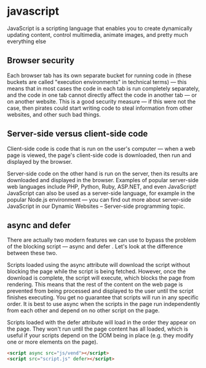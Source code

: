 # javascript
JavaScript is a scripting language that enables you to create dynamically updating content, control multimedia, animate images, and pretty much everything else
## Browser security
Each browser tab has its own separate bucket for running code in (these buckets are called "execution environments" in technical terms) — this means that in most cases the code in each tab is run completely separately, and the code in one tab cannot directly affect the code in another tab — or on another website. This is a good security measure — if this were not the case, then pirates could start writing code to steal information from other websites, and other such bad things.

## Server-side versus client-side code
Client-side code is code that is run on the user's computer — when a web page is viewed, the page's client-side code is downloaded, then run and displayed by the browser. 

Server-side code on the other hand is run on the server, then its results are downloaded and displayed in the browser. Examples of popular server-side web languages include PHP, Python, Ruby, ASP.NET, and even JavaScript! JavaScript can also be used as a server-side language, for example in the popular Node.js environment — you can find out more about server-side JavaScript in our Dynamic Websites – Server-side programming topic.

## async and defer
There are actually two modern features we can use to bypass the problem of the blocking script — async and defer . Let's look at the difference between these two.

Scripts loaded using the async attribute will download the script without blocking the page while the script is being fetched. However, once the download is complete, the script will execute, which blocks the page from rendering. This means that the rest of the content on the web page is prevented from being processed and displayed to the user until the script finishes executing. You get no guarantee that scripts will run in any specific order. It is best to use async when the scripts in the page run independently from each other and depend on no other script on the page.

Scripts loaded with the defer attribute will load in the order they appear on the page. They won't run until the page content has all loaded, which is useful if your scripts depend on the DOM being in place (e.g. they modify one or more elements on the page).

```html
<script async src="js/vend"></script>
<script src="script.js" defer></script>
```